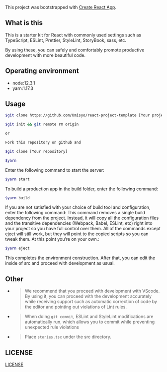 This project was bootstrapped with [Create React App](https://github.com/facebook/create-react-app).

## What is this

This is a starter kit for React with commonly used settings such as TypeScript, ESLint, Prettier, StyleLint, StoryBook, sass, etc.

By using these, you can safely and comfortably promote productive development with more beautiful code.

## Operating environment

- node:12.3.1
- yarn:1.17.3

## Usage

```bash
$git clone https://github.com/Umisyo/react-project-template [Your project Name]

$git init && git remote rm origin

or

Fork this repository on github and

$git clone [Your repository]
```

```bash
$yarn
```

Enter the following command to start the server:

```bash
$yarn start
```

To build a production app in the build folder, enter the following command:

```bash
$yarn build
```

If you are not satisfied with your choice of build tool and configuration, enter the following command: This command removes a single build dependency from the project.
Instead, it will copy all the configuration files and the transitive dependencies (Webpack, Babel, ESLint, etc) right into your project so you have full control over them. All of the commands except eject will still work, but they will point to the copied scripts so you can tweak them. At this point you’re on your own.:

```bash
$yarn eject
```

This completes the environment construction.
After that, you can edit the inside of src and proceed with development as usual.

## Other

- > We recommend that you proceed with development with VScode. By using it, you can proceed with the development accurately while receiving support such as automatic correction of code by the editor and pointing out violations of Lint rules.

- > When doing `git commit`, ESLint and StyleLint modifications are automatically run, which allows you to commit while preventing unexpected rule violations

- > Place `stories.tsx` under the src directory.

## LICENSE

[LICENSE](./LICENSE)
